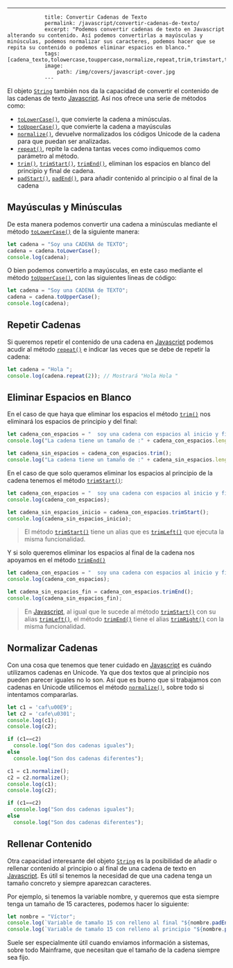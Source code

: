 ---
				title: Convertir Cadenas de Texto
				permalink: /javascript/convertir-cadenas-de-texto/
				excerpt: "Podemos convertir cadenas de texto en Javascript alterando su contenido. Así podemos convertirlas a mayúsculas y minúsculas, podemos normalizar sus caracteres, podemos hacer que se repita su contenido o podemos eliminar espacios en blanco."
				tags: [cadena_texto,tolowercase,touppercase,normalize,repeat,trim,trimstart,trimend,string]
				image:
  					path: /img/covers/javascript-cover.jpg
				---
			
El objeto [`String`](https://www.w3api.com/Javascript/String/) también nos da la capacidad de convertir el contenido de las cadenas de texto [Javascript](https://www.manualweb.net/javascript/). Así nos ofrece una serie de métodos como:

- [`toLowerCase()`](https://www.w3api.com/Javascript/String/toLocaleLowerCase), que convierte la cadena a minúsculas.
- [`toUpperCase()`](https://www.w3api.com/Javascript/String/toLocaleUpperCase), que convierte la cadena a mayúsculas
- [`normalize()`](https://www.w3api.com/Javascript/String/normalize), devuelve normalizados los códigos Unicode de la cadena para que puedan ser analizadas.
- [`repeat()`](https://www.w3api.com/Javascript/String/repeat), repite la cadena tantas veces como indiquemos como parámetro al método.
- [`trim()`](https://www.w3api.com/Javascript/String/trim), [`trimStart()`](https://www.w3api.com/Javascript/String/trimStart/), [`trimEnd()`](https://www.w3api.com/Javascript/String/trimEnd/), eliminan los espacios en blanco del principio y final de cadena.
- [`padStart()`](https://www.w3api.com/Javascript/String/padStart), [`padEnd()`](https://www.w3api.com/Javascript/String/padEnd), para añadir contenido al principio o al final de la cadena

## Mayúsculas y Minúsculas


De esta manera podemos convertir una cadena a minúsculas mediante el método [`toLowerCase()`](https://www.w3api.com/Javascript/String/toLocaleLowerCase) de la siguiente manera:


```javascript
let cadena = "Soy una CADENA de TEXTO";
cadena = cadena.toLowerCase();
console.log(cadena);
```


O bien podemos convertirlo a mayúsculas, en este caso mediante el método [`toUpperCase()`](https://www.w3api.com/Javascript/String/toLocaleUpperCase), con las siguientes líneas de código:


```javascript
let cadena = "Soy una CADENA de TEXTO";
cadena = cadena.toUpperCase();
console.log(cadena);
```


## Repetir Cadenas


Si queremos repetir el contenido de una cadena en [Javascript](https://www.manualweb.net/javascript/) podemos acudir al método [`repeat()`](https://www.w3api.com/Javascript/String/repeat) e indicar las veces que se debe de repetir la cadena:


```javascript
let cadena = "Hola ";
console.log(cadena.repeat(2)); // Mostrará "Hola Hola "
```


## Eliminar Espacios en Blanco


En el caso de que haya que eliminar los espacios el método [`trim()`](https://www.w3api.com/Javascript/String/trim) nos eliminará los espacios de principio y del final:


```javascript
let cadena_con_espacios = "  soy una cadena con espacios al inicio y fin      ";
console.log("La cadena tiene un tamaño de :" + cadena_con_espacios.length);

let cadena_sin_espacios = cadena_con_espacios.trim();
console.log("La cadena tiene un tamaño de :" + cadena_sin_espacios.length);
```


En el caso de que solo queramos eliminar los espacios al principio de la cadena tenemos el método [`trimStart()`](https://www.w3api.com/Javascript/String/trimStart/):


```javascript
let cadena_con_espacios = "  soy una cadena con espacios al inicio y fin      ";
console.log(cadena_con_espacios);

let cadena_sin_espacios_inicio = cadena_con_espacios.trimStart();
console.log(cadena_sin_espacios_inicio);
```


> El método [`trimStart()`](https://www.w3api.com/Javascript/String/trimStart/) tiene un alias que es [`trimLeft()`](https://www.w3api.com/Javascript/String/trimStart/) que ejecuta la misma funcionalidad.


Y si solo queremos eliminar los espacios al final de la cadena nos apoyamos en el método [`trimEnd()`](https://www.w3api.com/Javascript/String/trimEnd/)


```javascript
let cadena_con_espacios = "  soy una cadena con espacios al inicio y fin      ";
console.log(cadena_con_espacios);

let cadena_sin_espacios_fin = cadena_con_espacios.trimEnd();
console.log(cadena_sin_espacios_fin);
```


> En [Javascript](https://www.manualweb.net/javascript/), al igual que le sucede al método [`trimStart()`](https://www.w3api.com/Javascript/String/trimStart/) con su alias [`trimLeft()`](https://www.w3api.com/Javascript/String/trimStart/), el método [`trimEnd()`](https://www.w3api.com/Javascript/String/trimEnd/) tiene el alias [`trimRight()`](https://www.w3api.com/Javascript/String/trimEnd/) con la misma funcionalidad.


## Normalizar Cadenas


Con una cosa que tenemos que tener cuidado en [Javascript](https://www.manualweb.net/javascript/) es cuándo utilizamos cadenas en Unicode. Ya que dos textos que al principio nos pueden parecer iguales no lo son. Así que es bueno que si trabajamos con cadenas en Unicode utilicemos el método [`normalize()`](https://www.w3api.com/Javascript/String/normalize), sobre todo si intentamos compararlas.


```javascript
let c1 = 'caf\u00E9';
let c2 = 'cafe\u0301';
console.log(c1);
console.log(c2);

if (c1==c2)
  console.log("Son dos cadenas iguales");
else
  console.log("Son dos cadenas diferentes");

c1 = c1.normalize();
c2 = c2.normalize();
console.log(c1);
console.log(c2);

if (c1==c2)
  console.log("Son dos cadenas iguales");
else
  console.log("Son dos cadenas diferentes");
```


## Rellenar Contenido


Otra capacidad interesante del objeto [`String`](https://www.w3api.com/Javascript/String/) es la posibilidad de añadir o rellenar contenido al principio o al final de una cadena de texto en [Javascript](https://www.manualweb.net/javascript/). Es útil si tenemos la necesidad de que una cadena tenga un tamaño concreto y siempre aparezcan caracteres.


Por ejemplo, si tenemos la variable nombre, y queremos que esta siempre tenga un tamaño de 15 caracteres, podemos hacer lo siguiente:


```javascript
let nombre = "Víctor";
console.log(`Variable de tamaño 15 con relleno al final "${nombre.padEnd(15,' ')}"`);
console.log(`Variable de tamaño 15 con relleno al principio "${nombre.padStart(15,' ')}"`);
```


Suele ser especialmente útil cuando enviamos información a sistemas, sobre todo Mainframe, que necesitan que el tamaño de la cadena siempre sea fijo.


